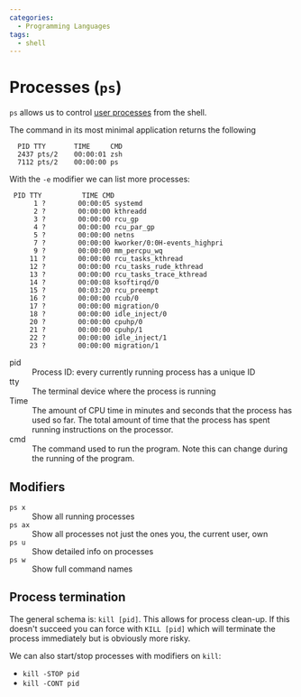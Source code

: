 ```yaml
---
categories:
  - Programming Languages
tags:
  - shell
---
```


# Processes (`ps`)

`ps` allows us to control [user processes](The_Kernel.md)
from the shell.

The command in its most minimal application returns the following

```
  PID TTY       TIME     CMD
  2437 pts/2    00:00:01 zsh
  7112 pts/2    00:00:00 ps
```

With the `-e` modifier we can list more processes:

```
 PID TTY          TIME CMD
      1 ?        00:00:05 systemd
      2 ?        00:00:00 kthreadd
      3 ?        00:00:00 rcu_gp
      4 ?        00:00:00 rcu_par_gp
      5 ?        00:00:00 netns
      7 ?        00:00:00 kworker/0:0H-events_highpri
      9 ?        00:00:00 mm_percpu_wq
     11 ?        00:00:00 rcu_tasks_kthread
     12 ?        00:00:00 rcu_tasks_rude_kthread
     13 ?        00:00:00 rcu_tasks_trace_kthread
     14 ?        00:00:08 ksoftirqd/0
     15 ?        00:03:20 rcu_preempt
     16 ?        00:00:00 rcub/0
     17 ?        00:00:00 migration/0
     18 ?        00:00:00 idle_inject/0
     20 ?        00:00:00 cpuhp/0
     21 ?        00:00:00 cpuhp/1
     22 ?        00:00:00 idle_inject/1
     23 ?        00:00:00 migration/1
```

<dl>
<dt>pid</dt>
<dd>Process ID: every currently running process has a unique ID<dd>
<dt>tty</dt>
<dd>The terminal device where the process is running<dd>
<dt>Time</dt>
<dd>The amount of CPU time in minutes and seconds that the process has used so far. The total amount of time that the process has spent running instructions on the processor.<dd>
<dt>cmd</dt>
<dd>The command used to run the program. Note this can change during the running of the program.<dd>
</dl>

## Modifiers

<dl>
<dt><code>ps x</code></dt>
<dd>Show all running processes<dd>
<dt><code>ps ax</code></dt>
<dd>Show all processes not just the ones you, the current user, own<dd>
<dt><code>ps u</code></dt>
<dd>Show detailed info on processes<dd>
<dt><code>ps w</code></dt>
<dd>Show full command names<dd>
</dl>

## Process termination

The general schema is: `kill [pid]`. This allows for process clean-up. If this
doesn't succeed you can force with `KILL [pid]` which will terminate the process
immediately but is obviously more risky.

We can also start/stop processes with modifiers on `kill`:

- `kill -STOP pid`
- `kill -CONT pid`
